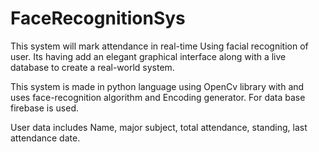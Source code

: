 # FaceRecognitionSys

This system will mark attendance in real-time Using facial recognition of user. Its having add an elegant graphical interface along with a live database to create a real-world system.

This system is made in python language using OpenCv library with and uses face-recognition algorithm and Encoding generator. For data base firebase is used.

User data includes Name, major subject, total attendance, standing, last attendance date.
